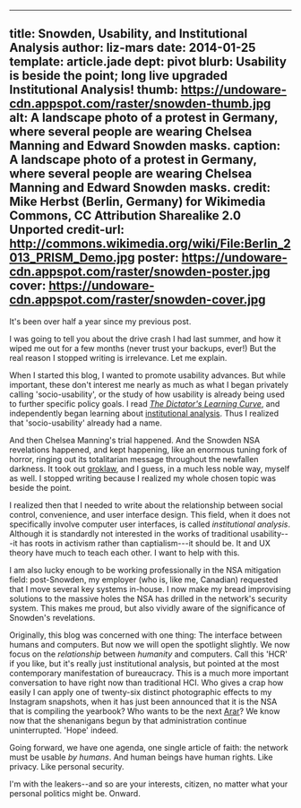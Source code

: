 ---
title: Snowden, Usability, and Institutional Analysis
author: liz-mars
date: 2014-01-25
template: article.jade
dept: pivot
blurb: Usability is beside the point; long live upgraded Institutional Analysis!
thumb: https://undoware-cdn.appspot.com/raster/snowden-thumb.jpg
alt: A landscape photo of a protest in Germany, where several people are wearing Chelsea Manning and Edward Snowden masks.
caption: A landscape photo of a protest in Germany, where several people are wearing Chelsea Manning and Edward Snowden masks.
credit: Mike Herbst (Berlin, Germany) for Wikimedia Commons, CC Attribution Sharealike 2.0 Unported
credit-url: http://commons.wikimedia.org/wiki/File:Berlin_2013_PRISM_Demo.jpg 
poster: https://undoware-cdn.appspot.com/raster/snowden-poster.jpg
cover: https://undoware-cdn.appspot.com/raster/snowden-cover.jpg
 ---

It's been over half a year since my previous post.

I was going to tell you about the drive crash I had last summer, and how it wiped me out for a few months (never trust your backups, ever!) But the real reason I stopped writing is irrelevance. Let me explain.

When I started this blog, I wanted to promote usability advances. But while important, these don't interest me nearly as much as what I began privately calling 'socio-usability', or the study of how usability is already being used to further specific policy goals. I read *[The Dictator's Learning Curve](http://www.amazon.com/The-Dictators-Learning-Curve-Democracy/dp/030747755X)*, and independently began learning about [institutional analysis](http://en.wikipedia.org/wiki/Institutional_analysis). Thus I realized that 'socio-usability' already had a name.

And then Chelsea Manning's trial happened. And the Snowden NSA revelations happened, and kept happening, like an enormous tuning fork of horror, ringing out its totalitarian message throughout the newfallen darkness. It took out [groklaw](https://groklaw.net), and I guess, in a much less noble way, myself as well. I stopped writing because I realized my whole chosen topic was beside the point.

I realized then that I needed to write about the relationship between social control, convenience, and user interface design. This field, when it does not specifically involve computer user interfaces, is called *institutional analysis*. Although it is standardly not interested in the works of traditional usability---it has roots in activism rather than captialism---it should be. It and UX theory have much to teach each other. I want to help with this.

I am also lucky enough to be working professionally in the NSA mitigation field: post-Snowden, my employer (who is, like me, Canadian) requested that I move several key systems in-house. I now make my bread improvising solutions to the massive holes the NSA has drilled in the network's security system. This makes me proud, but also vividly aware of the significance of Snowden's revelations.

Originally, this blog was concerned with one thing: The interface between humans and computers. But now we will open the spotlight slightly. We now focus on the *relationship* between *humanity* and computers. Call this 'HCR' if you like, but it's really just institutional analysis, but pointed at the most contemporary manifestation of bureaucracy. This is a much more important conversation to have right now than traditional HCI. Who gives a crap how easily I can apply one of twenty-six distinct photographic effects to my Instagram snapshots, when it has just been announced that it is the NSA that is compiling the yearbook? Who wants to be the next [Arar](http://en.wikipedia.org/wiki/Maher_Arar)? We know now that the shenanigans begun by that administration continue uninterrupted. 'Hope' indeed.

Going forward, we have one agenda, one single article of faith: the network must be usable *by humans*. And human beings have human rights. Like privacy. Like personal security.

I'm with the leakers--and so are your interests, citizen, no matter what your personal politics might be. Onward.
